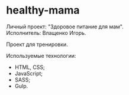 # healthy-mama

Личный проект: "Здоровое питание для мам".  
Исполнитель: Влащенко Игорь.

Проект для тренировки.

Используемые технологии: 
- HTML, CSS;
- JavaScript;
- SASS;
- Gulp.